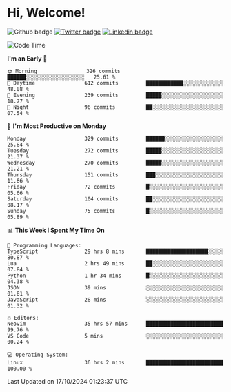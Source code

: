   # Hi, Welcome!
  ![Github badge](https://img.shields.io/github/followers/kraken-afk.svg?style=social&label=Follow&maxAge=2592000)
  [![Twitter badge](https://img.shields.io/badge/-Twitter-00acee?style=flat-square&logo=Twitter&logoColor=white)](https://twitter.com/trshppl)
  [![Linkedin badge](https://img.shields.io/badge/LinkedIn-0077B5?style=flat-square&logo=linkedin&logoColor=white)](https://www.linkedin.com/in/noveanrer)
<!--START_SECTION:waka-->
![Code Time](http://img.shields.io/badge/Code%20Time-348%20hrs%2058%20mins-blue)

**I'm an Early 🐤** 

```text
🌞 Morning                326 commits         ██████░░░░░░░░░░░░░░░░░░░   25.61 % 
🌆 Daytime                612 commits         ████████████░░░░░░░░░░░░░   48.08 % 
🌃 Evening                239 commits         █████░░░░░░░░░░░░░░░░░░░░   18.77 % 
🌙 Night                  96 commits          ██░░░░░░░░░░░░░░░░░░░░░░░   07.54 % 
```
📅 **I'm Most Productive on Monday** 

```text
Monday                   329 commits         ██████░░░░░░░░░░░░░░░░░░░   25.84 % 
Tuesday                  272 commits         █████░░░░░░░░░░░░░░░░░░░░   21.37 % 
Wednesday                270 commits         █████░░░░░░░░░░░░░░░░░░░░   21.21 % 
Thursday                 151 commits         ███░░░░░░░░░░░░░░░░░░░░░░   11.86 % 
Friday                   72 commits          █░░░░░░░░░░░░░░░░░░░░░░░░   05.66 % 
Saturday                 104 commits         ██░░░░░░░░░░░░░░░░░░░░░░░   08.17 % 
Sunday                   75 commits          █░░░░░░░░░░░░░░░░░░░░░░░░   05.89 % 
```


📊 **This Week I Spent My Time On** 

```text
💬 Programming Languages: 
TypeScript               29 hrs 8 mins       ████████████████████░░░░░   80.87 % 
Lua                      2 hrs 49 mins       ██░░░░░░░░░░░░░░░░░░░░░░░   07.84 % 
Python                   1 hr 34 mins        █░░░░░░░░░░░░░░░░░░░░░░░░   04.38 % 
JSON                     39 mins             ░░░░░░░░░░░░░░░░░░░░░░░░░   01.81 % 
JavaScript               28 mins             ░░░░░░░░░░░░░░░░░░░░░░░░░   01.32 % 

🔥 Editors: 
Neovim                   35 hrs 57 mins      █████████████████████████   99.76 % 
VS Code                  5 mins              ░░░░░░░░░░░░░░░░░░░░░░░░░   00.24 % 

💻 Operating System: 
Linux                    36 hrs 2 mins       █████████████████████████   100.00 % 
```


 Last Updated on 17/10/2024 01:23:37 UTC
<!--END_SECTION:waka-->